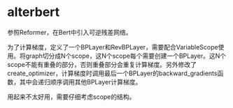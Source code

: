 # alterbert

  参照Reformer，在Bert中引入可逆残差网络。
  
  为了计算梯度，定义了一个BPLayer和RevBPLayer，需要配合VariableScope使用。将graph切分成N个scope，这N个scope每个需要创建一个BPLayer。这N个scope不能有重叠的部分，否则重叠部分会重复计算梯度。另外修改了create_optimizer，计算梯度时调用最后一个BPLayer的backward_gradients函数，其中会递归顺序调用其他BPLayer计算梯度。

  用起来不太好用，需要仔细考虑scope的结构。
